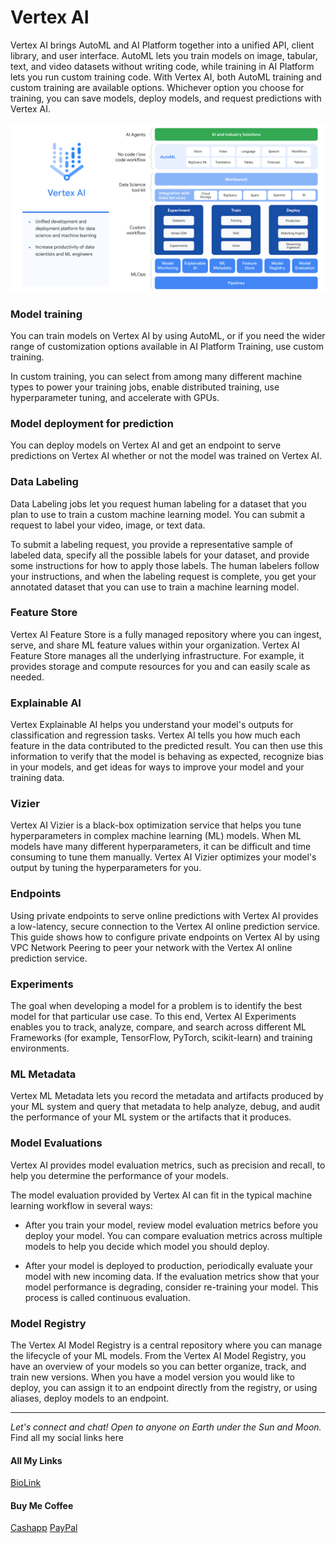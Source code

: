 
# Vertex AI

Vertex AI brings AutoML and AI Platform together into a unified API, client library, and user interface. AutoML lets you train models on image, tabular, text, and video datasets without writing code, while training in AI Platform lets you run custom training code. With Vertex AI, both AutoML training and custom training are available options. Whichever option you choose for training, you can save models, deploy models, and request predictions with Vertex AI.

![vertex ai overview](assets/vertex_ai_overview.png "vertex_ai_overview")


### Model training
You can train models on Vertex AI by using AutoML, or if you need the wider range of customization options available in AI Platform Training, use custom training.

In custom training, you can select from among many different machine types to power your training jobs, enable distributed training, use hyperparameter tuning, and accelerate with GPUs.

### Model deployment for prediction
You can deploy models on Vertex AI and get an endpoint to serve predictions on Vertex AI whether or not the model was trained on Vertex AI.

### Data Labeling
Data Labeling jobs let you request human labeling for a dataset that you plan to use to train a custom machine learning model. You can submit a request to label your video, image, or text data.

To submit a labeling request, you provide a representative sample of labeled data, specify all the possible labels for your dataset, and provide some instructions for how to apply those labels. The human labelers follow your instructions, and when the labeling request is complete, you get your annotated dataset that you can use to train a machine learning model.

### Feature Store
Vertex AI Feature Store is a fully managed repository where you can ingest, serve, and share ML feature values within your organization. Vertex AI Feature Store manages all the underlying infrastructure. For example, it provides storage and compute resources for you and can easily scale as needed.

### Explainable AI 
Vertex Explainable AI helps you understand your model's outputs for classification and regression tasks. Vertex AI tells you how much each feature in the data contributed to the predicted result. You can then use this information to verify that the model is behaving as expected, recognize bias in your models, and get ideas for ways to improve your model and your training data.

### Vizier 
Vertex AI Vizier is a black-box optimization service that helps you tune hyperparameters in complex machine learning (ML) models. When ML models have many different hyperparameters, it can be difficult and time consuming to tune them manually. Vertex AI Vizier optimizes your model's output by tuning the hyperparameters for you.

### Endpoints 
Using private endpoints to serve online predictions with Vertex AI provides a low-latency, secure connection to the Vertex AI online prediction service. This guide shows how to configure private endpoints on Vertex AI by using VPC Network Peering to peer your network with the Vertex AI online prediction service.

### Experiments 
The goal when developing a model for a problem is to identify the best model for that particular use case. To this end, Vertex AI Experiments enables you to track, analyze, compare, and search across different ML Frameworks (for example, TensorFlow, PyTorch, scikit-learn) and training environments.

### ML Metadata 
Vertex ML Metadata lets you record the metadata and artifacts produced by your ML system and query that metadata to help analyze, debug, and audit the performance of your ML system or the artifacts that it produces.

### Model Evaluations
Vertex AI provides model evaluation metrics, such as precision and recall, to help you determine the performance of your models.

The model evaluation provided by Vertex AI can fit in the typical machine learning workflow in several ways:

- After you train your model, review model evaluation metrics before you deploy your model. You can compare evaluation metrics across multiple models to help you decide which model you should deploy.

- After your model is deployed to production, periodically evaluate your model with new incoming data. If the evaluation metrics show that your model performance is degrading, consider re-training your model. This process is called continuous evaluation.

### Model Registry
The Vertex AI Model Registry is a central repository where you can manage the lifecycle of your ML models. From the Vertex AI Model Registry, you have an overview of your models so you can better organize, track, and train new versions. When you have a model version you would like to deploy, you can assign it to an endpoint directly from the registry, or using aliases, deploy models to an endpoint.


--------------------------------------------------------------------------------

_Let's connect and chat! Open to anyone on Earth under the Sun and Moon._
Find all my social links here

#### All My Links
[BioLink](https://bio.link/paulkamau)


#### Buy Me Coffee
[Cashapp](https://bio.link/paulkamau)
[PayPal](https://paypal.me/paulkamau)
